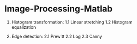 # Image-Processing-Matlab


1. Histogram transformation:
  1.1 Linear stretching
  1.2 Histogram equalization
  
2. Edge detection:
  2.1 Prewitt
  2.2 Log
  2.3 Canny
